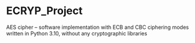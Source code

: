 # ECRYP_Project
AES cipher – software implementation with ECB and CBC ciphering modes
written in Python 3.10, without any cryptographic libraries


